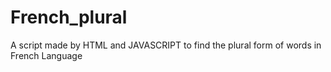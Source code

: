 # French_plural
A script made by HTML and JAVASCRIPT to find the plural form of words in French Language
